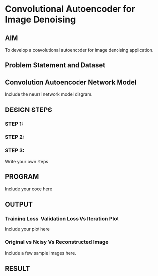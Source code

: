# Convolutional Autoencoder for Image Denoising

## AIM

To develop a convolutional autoencoder for image denoising application.

## Problem Statement and Dataset

## Convolution Autoencoder Network Model

Include the neural network model diagram.

## DESIGN STEPS

### STEP 1:

### STEP 2:

### STEP 3:

Write your own steps

## PROGRAM

Include your code here

## OUTPUT

### Training Loss, Validation Loss Vs Iteration Plot

Include your plot here

### Original vs Noisy Vs Reconstructed Image

Include a few sample images here.



## RESULT
